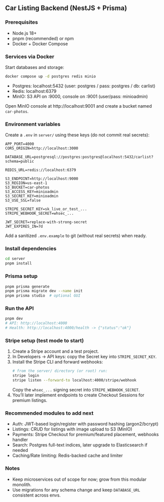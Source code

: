 ## Car Listing Backend (NestJS + Prisma)

### Prerequisites
- Node.js 18+
- pnpm (recommended) or npm
- Docker + Docker Compose

### Services via Docker
Start databases and storage:

```bash
docker compose up -d postgres redis minio
```

- Postgres: localhost:5432 (user: postgres / pass: postgres / db: carlist)
- Redis: localhost:6379
- MinIO: S3 API on :9000, console on :9001 (user/pass: minioadmin)

Open MinIO console at http://localhost:9001 and create a bucket named `car-photos`.

### Environment variables
Create a `.env` in `server/` using these keys (do not commit real secrets):

```
APP_PORT=4000
CORS_ORIGIN=http://localhost:3000

DATABASE_URL=postgresql://postgres:postgres@localhost:5432/carlist?schema=public

REDIS_URL=redis://localhost:6379

S3_ENDPOINT=http://localhost:9000
S3_REGION=us-east-1
S3_BUCKET=car-photos
S3_ACCESS_KEY=minioadmin
S3_SECRET_KEY=minioadmin
S3_USE_SSL=false

STRIPE_SECRET_KEY=sk_live_or_test_...
STRIPE_WEBHOOK_SECRET=whsec_...

JWT_SECRET=replace-with-strong-secret
JWT_EXPIRES_IN=7d
```

Add a sanitized `.env.example` to git (without real secrets) when ready.

### Install dependencies
```bash
cd server
pnpm install
```

### Prisma setup
```bash
pnpm prisma generate
pnpm prisma migrate dev --name init
pnpm prisma studio  # optional GUI
```

### Run the API
```bash
pnpm dev
# API: http://localhost:4000
# Health: http://localhost:4000/health -> {"status":"ok"}
```

### Stripe setup (test mode to start)
1. Create a Stripe account and a test project.
2. In Developers → API keys: copy the Secret key into `STRIPE_SECRET_KEY`.
3. Install the Stripe CLI and forward webhooks:
   ```bash
   # from the server/ directory (or root) run:
   stripe login
   stripe listen --forward-to localhost:4000/stripe/webhook
   ```
   Copy the `whsec_...` signing secret into `STRIPE_WEBHOOK_SECRET`.
4. You’ll later implement endpoints to create Checkout Sessions for premium listings.

### Recommended modules to add next
- Auth: JWT-based login/register with password hashing (argon2/bcrypt)
- Listings: CRUD for listings with image upload to S3 (MinIO)
- Payments: Stripe Checkout for premium/featured placement, webhooks handler
- Search: Postgres full-text indices, later upgrade to Elasticsearch if needed
- Caching/Rate limiting: Redis-backed cache and limiter

### Notes
- Keep microservices out of scope for now; grow from this modular monolith.
- Use migrations for any schema change and keep `DATABASE_URL` consistent across envs.
